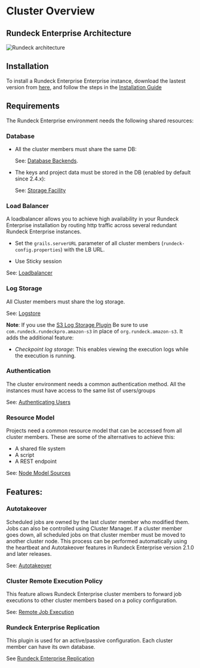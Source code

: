 # Cluster Overview

## Rundeck Enterprise Architecture
![Rundeck architecture](~@assets/img/architecture.png)

## Installation
To install a Rundeck Enterprise Enterprise instance, download the lastest version from [here](https://download.rundeck.com/versions.html), and follow the steps in the [Installation Guide](/administration/install/index.md)

## Requirements
The Rundeck Enterprise environment needs the following shared resources:

### Database
- All the cluster members must share the same DB:

  See: [Database Backends](/administration/configuration/database/index.md).

- The keys and project data must be stored in the DB (enabled by default since 2.4.x):

  See: [Storage Facility](/administration/configuration/storage-facility.md)

### Load Balancer
A loadbalancer allows you to achieve high availability in your Rundeck Enterprise installation by routing http traffic across several redundant Rundeck Enterprise instances.

- Set the `grails.serverURL` parameter of all cluster members (`rundeck-config.properties`) with the LB URL.

- Use Sticky session

See: [Loadbalancer](/administration/cluster/loadbalancer/index.md)

### Log Storage
All Cluster members must share the log storage.

See: [Logstore](/administration/cluster/logstore/index.md)

**Note**: If you use the [S3 Log Storage Plugin](/administration/cluster/logstore/s3.md) Be sure to use `com.rundeck.rundeckpro.amazon-s3` in place of `org.rundeck.amazon-s3`. It adds the additional feature:

- _Checkpoint log storage_: This enables viewing the execution logs while the execution is running.

### Authentication
The cluster environment needs a common authentication method. All the instances must have access to the same list of users/groups

See: [Authenticating Users](/administration/security/authentication.md)

### Resource Model
Projects need a common resource model that can be accessed from all cluster members. These are some of the alternatives to achieve this:

- A shared file system
- A script
- A REST endpoint

See: [Node Model Sources](/administration/projects/resource-model-sources/index.md)

## Features:

### Autotakeover
Scheduled jobs are owned by the last cluster member who modified them. Jobs can also be controlled using Cluster Manager. If a cluster member goes down, all scheduled jobs on that cluster member must be moved to another cluster node. This process can be performed automatically using the heartbeat and Autotakeover features in Rundeck Enterprise version 2.1.0 and later releases.

See: [Autotakeover](/administration/cluster/autotakeover/index.md)

### Cluster Remote Execution Policy
This feature allows Rundeck Enterprise cluster members to forward job executions to other cluster members based on a policy configuration.

See: [Remote Job Execution](/administration/configuration/remote-job-execution.md)

### Rundeck Enterprise Replication
This plugin is used for an active/passive configuration. Each cluster member can have its own database.

See [Rundeck Enterprise Replication](/administration/cluster/replication/index.md)
